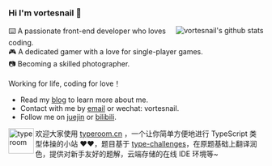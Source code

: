 ### Hi I'm vortesnail 👋

<img style="max-width: 450px" align="right" src="https://github-readme-stats.vercel.app/api?username=vortesnail&show_icons=true&icon_color=0366d6&border_color=0366d6&theme=transparent&hide_title=true&include_all_commits=true&count_private=true&hide_rank=true" alt="vortesnail's github stats"/>

⌨️ A passionate front-end developer who loves coding.  
🎮 A dedicated gamer with a love for single-player games.  
📷 Becoming a skilled photographer.

Working for life, coding for love！

- Read my [blog](https://github.com/vortesnail/blog) to learn more about me.
- Contact with me by [email](1091331061@qq.com) or wechat: vortesnail.
- Follow me on [juejin](https://juejin.cn/user/8451825602654/posts) or [bilibili](https://space.bilibili.com/80755916).

<img style="width: 50px" align="left" src="https://github.com/vortesnail/vortesnail/assets/18679842/1b550d52-2253-446e-a0b6-47bd7282f6ef" alt="typeroom"/> 欢迎大家使用 [typeroom.cn](https://typeroom.cn) ，一个让你简单方便地进行 TypeScript 类型体操的小站 ❤️❤️，题目基于 [type-challenges](https://github.com/type-challenges/type-challenges)，在原题基础上翻译润色，提供对新手友好的题解，云端存储的在线 IDE 环境等~
